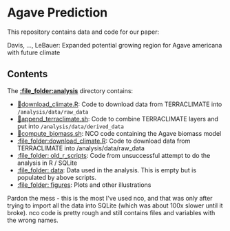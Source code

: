 # Agave Prediction

This repository contains data and code for our paper:

Davis, ..., LeBauer: Expanded potential growing region for Agave americana with future climate

## Contents

The **[:file\_folder:analysis](/analysis)** directory contains:
   - [:page_facing_up:download_climate.R](/analysis/download_climate.R): Code to download data from TERRACLIMATE into `/analysis/data/raw_data`
   - [:page_facing_up:append_terraclimate.sh](/analysis/append_terraclimate.sh): Code to combine TERRACLIMATE layers and put into `/analysis/data/derived_data`
   - [:page_facing_up:compute_biomass.sh](/analysis/compute_biomass.sh): NCO code containing the Agave biomass model 
   - [:file\_folder:download_climate.R](/analysis/download_climate.R): Code to download data from TERRACLIMATE into /analysis/data/raw_data 
   - [:file\_folder:
    old_r_scripts](/analysis/old_r_scripts): Code from unsuccessful attempt to do the analysis in R / SQLite
  - [:file\_folder: data](/analysis/data): Data used in the analysis. This is empty but is populated by above scripts.
  - [:file\_folder: figures](/analysis/figures): Plots and other illustrations
    
Pardon the mess - this is the most I've used nco, and that was only after trying to import all the data into SQLite (which was about 100x slower until it broke). nco code is pretty rough and still contains files and variables with the wrong names.
